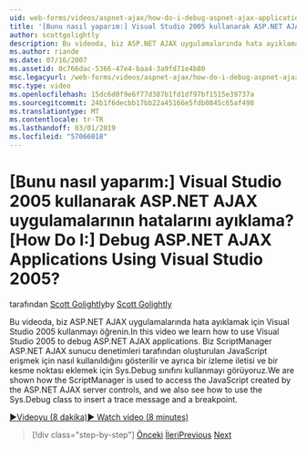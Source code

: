 ```yaml
---
uid: web-forms/videos/aspnet-ajax/how-do-i-debug-aspnet-ajax-applications-using-visual-studio-2005
title: '[Bunu nasıl yaparım:] Visual Studio 2005 kullanarak ASP.NET AJAX uygulamalarının hatalarını ayıklama? | Microsoft Docs'
author: scottgolightly
description: Bu videoda, biz ASP.NET AJAX uygulamalarında hata ayıklamak için Visual Studio 2005 kullanmayı öğrenin. ScriptManager JavaScript erişmek için nasıl kullanıldığını gösterilen...
ms.author: riande
ms.date: 07/16/2007
ms.assetid: 0c766dac-5366-47e4-baa4-3a9fd71e4b80
msc.legacyurl: /web-forms/videos/aspnet-ajax/how-do-i-debug-aspnet-ajax-applications-using-visual-studio-2005
msc.type: video
ms.openlocfilehash: 15dc6d0f9e6f77d387b1fd1df97bf1515e39737a
ms.sourcegitcommit: 24b1f6decbb17bb22a45166e5fdb0845c65af498
ms.translationtype: MT
ms.contentlocale: tr-TR
ms.lasthandoff: 03/01/2019
ms.locfileid: "57066018"
---
```

<a name="how-do-i-debug-aspnet-ajax-applications-using-visual-studio-2005"></a><span data-ttu-id="0d112-105">[Bunu nasıl yaparım:] Visual Studio 2005 kullanarak ASP.NET AJAX uygulamalarının hatalarını ayıklama?</span><span class="sxs-lookup"><span data-stu-id="0d112-105">[How Do I:] Debug ASP.NET AJAX Applications Using Visual Studio 2005?</span></span>
====================
<span data-ttu-id="0d112-106">tarafından [Scott Golightly](https://github.com/scottgolightly)</span><span class="sxs-lookup"><span data-stu-id="0d112-106">by [Scott Golightly](https://github.com/scottgolightly)</span></span>

<span data-ttu-id="0d112-107">Bu videoda, biz ASP.NET AJAX uygulamalarında hata ayıklamak için Visual Studio 2005 kullanmayı öğrenin.</span><span class="sxs-lookup"><span data-stu-id="0d112-107">In this video we learn how to use Visual Studio 2005 to debug ASP.NET AJAX applications.</span></span> <span data-ttu-id="0d112-108">Biz ScriptManager ASP.NET AJAX sunucu denetimleri tarafından oluşturulan JavaScript erişmek için nasıl kullanıldığını gösterilir ve ayrıca bir izleme iletisi ve bir kesme noktası eklemek için Sys.Debug sınıfını kullanmayı görüyoruz.</span><span class="sxs-lookup"><span data-stu-id="0d112-108">We are shown how the ScriptManager is used to access the JavaScript created by the ASP.NET AJAX server controls, and we also see how to use the Sys.Debug class to insert a trace message and a breakpoint.</span></span>

[<span data-ttu-id="0d112-109">&#9654;Videoyu (8 dakika)</span><span class="sxs-lookup"><span data-stu-id="0d112-109">&#9654; Watch video (8 minutes)</span></span>](https://channel9.msdn.com/Blogs/ASP-NET-Site-Videos/how-do-i-debug-aspnet-ajax-applications-using-visual-studio-2005)

> [!div class="step-by-step"]
> <span data-ttu-id="0d112-110">[Önceki](how-do-i-use-the-aspnet-ajax-profile-services.md)
> [İleri](how-do-i-build-a-custom-aspnet-ajax-server-control.md)</span><span class="sxs-lookup"><span data-stu-id="0d112-110">[Previous](how-do-i-use-the-aspnet-ajax-profile-services.md)
[Next](how-do-i-build-a-custom-aspnet-ajax-server-control.md)</span></span>
